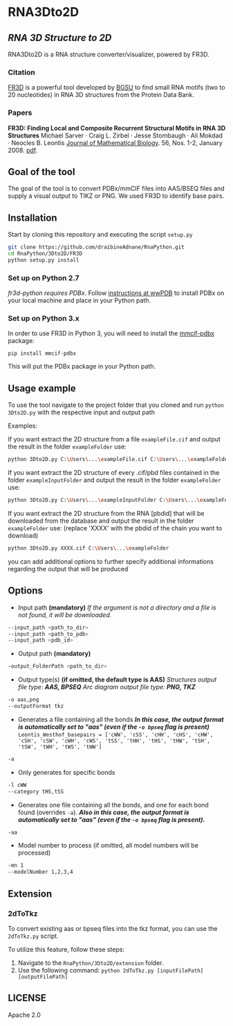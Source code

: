 # RNA3Dto2D
## _RNA 3D Structure to 2D_

RNA3Dto2D is a RNA structure converter/visualizer, powered by FR3D.

### Citation
[FR3D](https://www.bgsu.edu/research/rna/software/fr3d.html) is a powerful tool developed by [BGSU](https://www.bgsu.edu) to find small RNA motifs (two to 20 nucleotides) in RNA 3D structures from the Protein Data Bank.  

### Papers
**FR3D: Finding Local and Composite Recurrent Structural Motifs in RNA 3D Structures**
Michael Sarver · Craig L. Zirbel · Jesse Stombaugh · Ali Mokdad · Neocles B. Leontis
[Journal of Mathematical Biology](http://link.springer.com/journal/285). 56, Nos. 1-2, January 2008. [pdf](http://link.springer.com/article/10.1007%2Fs00285-007-0110-x).

## Goal of the tool
The goal of the tool is to convert PDBx/mmCIF files into AAS/BSEQ files and supply a visual output to TIKZ or PNG. We used FR3D to identify base pairs.

## Installation
Start by cloning this repository and executing the script `setup.py`

```sh
git clone https://github.com/draibineAdnane/RnaPython.git
cd RnaPython/3Dto2D/FR3D
python setup.py install
```

### Set up on Python 2.7

*fr3d-python requires PDBx*. Follow [instructions at wwPDB](https://mmcif.wwpdb.org/docs/sw-examples/python/html/) to install PDBx on your local machine and place in your Python path.

### Set up on Python 3.x

In order to use FR3D in Python 3, you will need to install the [mmcif-pdbx](https://pypi.org/project/mmcif-pdbx/) package:

```
pip install mmcif-pdbx
```

This will put the PDBx package in your Python path.

## Usage example

To use the tool navigate to the project folder that you cloned and run `python 3Dto2D.py` with the respective input and output path

Examples:

If you want extract the 2D structure from a file `exampleFile.cif` and output the result in the folder `exampleFolder` use:
```sh
python 3Dto2D.py C:\Users\...\exampleFile.cif C:\Users\...\exampleFolder
```
If you want extract the 2D structure of every .cif/pbd files contained in the folder `exampleInputFolder` and output the result in the folder `exampleFolder` use:
```sh
python 3Dto2D.py C:\Users\...\exampleInputFolder C:\Users\...\exampleFolder
```
If you want extract the 2D structure from the RNA [pbdid] that will be downloaded from the database and output the result in the folder `exampleFolder` use: (replace 'XXXX' with the pbdid of the chain you want to download)
```sh
python 3Dto2D.py XXXX.cif C:\Users\...\exampleFolder
```

you can add additional options to further specify additional informations regarding the output that will be produced 
 
## Options 
- Input path **(mandatory)**
_If the argument is not a directory and a file is not found, it will be downloaded._
```sh
--input_path <path_to_dir>
--input_path <path_to_pdb>
--input_path <pdb_id>
```
- Output path **(mandatory)**
```sh
-output_FolderPath <path_to_dir>
```
- Output type(s) **(if omitted, the default type is AAS)**
_Structures output file type: **AAS, BPSEQ**_
_Arc diagram output file type: **PNG, TKZ**_
```sh
-o aas,png
--outputFormat tkz
```
- Generates a file containing all the bonds 
_**In this case, the output format is automatically set to "aas" (even if the `-o bpseq` flag is present)**_
`Leontis_Westhof_basepairs = ['cWW', 'cSS', 'cHH', 'cHS', 'cHW', 'cSH', 'cSW', 'cWH', 'cWS', 'tSS', 'tHH', 'tHS', 'tHW', 'tSH', 'tSW', 'tWH', 'tWS', 'tWW']`
```sh
-a
```
- Only generates for specific bonds
```sh
-l cWW
--category tHS,tSS
```
- Generates one file containing all the bonds, and one for each bond found (overrides `-a`).
_**Also in this case, the output format is automatically set to "aas" (even if the `-o bpseq` flag is present).**_
```sh
-aa
```
- Model number to process (if omitted, all model numbers will be processed)
```sh
-mn 1
--modelNumber 1,2,3,4
```

## Extension
### 2dToTkz
To convert existing aas or bpseq files into the tkz format, you can use the `2dToTkz.py` script.

To utilize this feature, follow these steps:

1. Navigate to the `RnaPython/3Dto2D/extension` folder.
2. Use the following command: `python 2dToTkz.py [inputFilePath] [outputFilePath]`

## LICENSE
Apache 2.0
